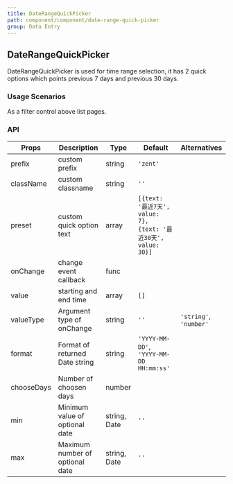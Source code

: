 ```yaml
---
title: DateRangeQuickPicker
path: component/component/date-range-quick-picker
group: Data Entry
---
```


## DateRangeQuickPicker

DateRangeQuickPicker is used for time range selection, it has 2 quick options which points previous 7 days and previous 30 days.

### Usage Scenarios

As a filter control above list pages.

### API

| Props            | Description               | Type             | Default      | Alternatives     |
|------          |------              |------            |--------    |--------   |
| prefix         | custom prefix           | string          | `'zent'`    |           |
| className      | custom classname          | string            |   `''`      |              |
| preset         | custom quick option text      | array             | `[{text: '最近7天', value: 7}, {text: '最近30天', value: 30}]`    |           |
| onChange       | change event callback  | func             |         |              |
| value          | starting and end time       | array           |   `[]`        |             |
| valueType | Argument type of onChange | string | `''` | `'string'`, `'number'` |
| format         | Format of returned Date string |  string          |   `'YYYY-MM-DD'`, `'YYYY-MM-DD HH:mm:ss'`   |           |
| chooseDays     | Number of choosen days |  number          |               |         |
| min            | Minimum value of optional date | string, Date  | `''`  |    |
| max            | Maximum number of optional date  | string, Date  | `''`  |    |
